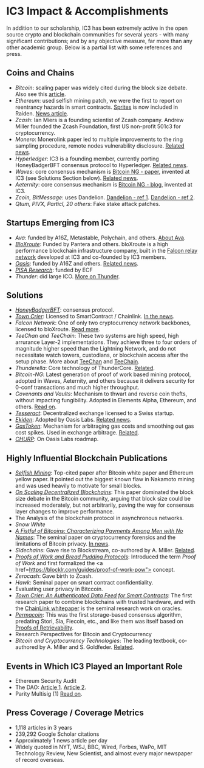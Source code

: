 # IC3 Impact & Accomplishments

In addition to our scholarship, IC3 has been extremely active in the open source crypto and blockchain communities for several years - with many significant contributions; and by any objective measure, far more than any other academic group. Below is a partial list with some references and press.

## Coins and Chains

- *Bitcoin*: scaling paper was widely cited during the block size debate. Also see this <a href="https://bitcoinmagazine.com/articles/bitcoin-ng-or-how-cornell-researchers-think-a-radical-redesign-can-solve-bitcoin-s-scaling-issues-1447108649"> article</a>.
- *Ethereum*: used selfish mining patch, we were the first to report on reentrancy hazards in smart contracts. <a href="https://arxiv.org/pdf/1702.05812.pdf"> Sprites</a> is now included in Raiden. <a href="https://futurism.com/4-scientists-have-found-a-way-to-rapidly-thaw-cryopreserved-tissue-without-damage"> News article</a>.
- *Zcash*: Ian Miers is a founding scientist of Zcash company. Andrew Miller founded the Zcash Foundation, first US non-profit 501c3 for cryptocurrency.
- *Monero*: Monerolink paper led to multiple improvements to the ring sampling procedure, remote nodes vulnerability disclosure. <a href="https://cointelegraph.com/news/monero-transactions-history-can-be-revealed-and-exposed-research"> Related news</a>.
- *Hyperledger*: IC3 is a founding member, currently porting HoneyBadgerBFT consensus protocol to Hyperledger. <a href="https://www.forbes.com/sites/tomgroenfeldt/2017/05/22/blockchain-moves-ahead-with-nasdaq-citi-platform-hyperledger-and-ethereum-growth/#277cefa07333"> Related news</a>. 
- *Waves*: core consensus mechanism is <a href="https://www.usenix.org/node/194907"> Bitcoin NG - paper</a>, invented at IC3 (see Solutions Section below). <a href="https://www.forbes.com/sites/rogeraitken/2017/11/08/waves-set-to-become-fastest-decentralized-blockchain-platform-globally/#291e66d038b6"> Related news</a>.
- *Aeternity*: core consensus mechanism is <a href="https://hackingdistributed.com/2015/10/14/bitcoin-ng/"> Bitcoin NG - blog</a>, invented at IC3. 
- *Zcoin, BitMessage*: uses Dandelion. <a href="https://zcoin.io/what-is-dandelion-and-how-it-can-improve-zcoins-privacy/"> Dandelion - ref 1</a>. <a href="https://bitcoinmagazine.com/articles/anatomy-anonymity-how-dandelion-could-make-bitcoin-more-private/"> Dandelion - ref 2</a>.
- *Qtum, PIVX, Particl, 20 others*: Fake stake attack patches.

## Startups Emerging from IC3

- *Ava*: funded by A16Z, Metastable, Polychain, and others. <a href="https://news.bitcoin.com/bch-avalanche-transactions-show-finality-speeds-10x-faster-then-ethereum/"> About Ava</a>. 
- *<a href="https://bloxroute.com"> BloXroute</a>*: Funded by Pantera and others. bloXroute is a high performance blockchain infrastructure company, built in the <a href="https://www.falcon-net.org"> Falcon relay network</a> developed at IC3 and co-founded by IC3 members.
- *<a href="https://www.oasislabs.com"> Oasis</a>*: funded by A16Z and others. <a href="https://www.nytimes.com/2018/10/20/technology/how-the-blockchain-could-break-big-techs-hold-on-ai.html"> Related news</a>.
- *<a href="https://www.cs.cornell.edu/~iddo/pisa.pdf"> PISA Research</a>*: funded by ECF
- *Thunder*: did large ICO. <a href="https://www.coindesk.com/cornell-professor-claims-blockchain-advances-thunder-token-debut"> More on Thunder</a>.

## Solutions

- *<a href="https://github.com/amiller/HoneyBadgerBFT"> HoneyBadgerBFT</a>*: consensus protocol.
- *<a href="https://www.town-crier.org"> Town Crier</a>*: Licensed to SmartContract / Chainlink. <a href="https://www.technologyreview.com/s/612443/blockchain-smart-contracts-can-finally-have-a-real-world-impact/"> In the news</a>.
- *Falcon Network*: One of only two cryptocurrency network backbones, licensed to bloXroute. <a href="https://www.coindesk.com/naval-metastable-bloxroute-blockchain-funding"> Read more</a>.
- *TeeChan and TeeChain*: These two systems are high speed, high arrurance Layer-2 implementations. They achieve three to four orders of magnitude higher speed than the Lightning Network, and do not necessitate watch towers, custodians, or blockchain access after the setup phase. More about <a href="https://bitcoinmagazine.com/articles/the-teechan-solution-scaling-bitcoin-with-trusted-hardware-1482956340/"> TeeChan</a> and <a href="https://www.coindesk.com/ic3-debuts-upgraded-off-chain-transaction-protocol-teechain"> TeeChain</a>.
- *Thunderella*: Core technology of ThunderCore. <a href="https://venturebeat.com/2017/10/22/the-cryptoeconomics-of-scaling-blockchains/"> Related</a>.
- *Bitcoin-NG*: Latest generation of proof of work based mining protocol, adopted in Waves, Aeternity, and others because it delivers security for 0-conf transactions and much higher throughput.
- *Covenants and Vaults*: Mechanism to thwart and reverse coin thefts, without impacting fungibility. Adopted in Elements Alpha, Ethereum, and others. <a href="https://www.forbes.com/sites/laurashin/2016/10/04/what-does-cornells-emin-gun-sirer-see-as-the-main-security-threats-in-cryptocurrency-everything/#5a29dac3380d"> Read on</a>.
- *<a href="https://eprint.iacr.org/2017/1153.pdf"> Tesseract</a>*: Decentralized exchange licensed to a Swiss startup.
- *<a href="https://arxiv.org/abs/1804.05141"> Ekiden</a>*: Adopted by Oasis Labs. <a href="https://www.forbes.com/sites/astanley/2018/07/09/big-hitter-crypto-funds-pile-into-privacy-enhanced-smart-contract-startup-oasis-labs/#7524904d44f8"> Related news</a>.
- *<a href="https://gastoken.io"> GasToken</a>*: Mechanism for arbitraging gas costs and smoothing out gas cost spikes. Used in exchange arbitrage. <a href="https://www.coindesk.com/sharding-already-ushering-radical-new-ethereum-designs"> Related</a>.
- *<a href="https://eprint.iacr.org/2019/017"> CHURP</a>*: On Oasis Labs roadmap.

## Highly Influential Blockchain Publications

- *<a href="https://btcmanager.com/researchers-propose-a-solution-for-selfish-mining-attacks/"> Selfish Mining</a>*: Top-cited paper after Bitcoin white paper and Ethereum yellow paper. It pointed out the biggest known flaw in Nakamoto mining and was used heavily to motivate for small blocks.
- *<a href="https://fc16.ifca.ai/bitcoin/papers/CDE+16.pdf"> On Scaling Decentralized Blockchains</a>*: This paper dominated the block size debate in the Bitcoin community, arguing that block size could be increased moderately, but not arbitrarily, paving the way for consensus layer changes to improve performance. 
- The Analysis of the blockchain protocol in asynchronous networks.
- *Snow White*
- *<a href="https://cseweb.ucsd.edu/~smeiklejohn/files/imc13.pdf"> A Fistful of Bitcoins: Characterizing Payments Among Men with No Names</a>*: The seminal paper on cryptocurrency forensics and the limitations of Bitcoin privacy. <a href="https://btcmanager.com/grin-implementation-mimblewimble-looks-to-improve-bitcoin-privacy-scalability/"> In news</a>.
- *Sidechains*: Gave rise to Blockstream, co-authored by A. Miller. <a href="https://www.coindesk.com/sidechains-white-paper-ecosystem-reboot"> Related</a>.
- *<a href="https://www.arijuels.com/wp-content/uploads/2013/09/PoW.pdf"> Proofs of Work and Bread Pudding Protocols</a>*: Introduced the term *Proof of Work* and first formalized the <a href=https://blocklr.com/guides/proof-of-work-pow"> concept</a>.
- *Zerocash*: Gave birth to Zcash.
- *Hawk*: Seminal paper on smart contract confidentiality.
- Evaluating user privacy in Bitccoin.
- *<a href="https://eprint.iacr.org/2016/168"> Town Crier: An Authenticated Data Feed for Smart Contracts</a>*: The first research paper to combine blockchains with trusted hardware, and with the <a href="https://link.smartcontract.com/whitepaper"> ChainLink whitepaper</a> is the seminal research work on oracles.
- *<a href="https://www.microsoft.com/en-us/research/wp-content/uploads/2016/02/permacoin.pdf"> Permacoin</a>*: This was the first storage-based consensus algorithm, predating Stori, Sia, Fiecoin, etc., and like them was itself based on <a href="https://www.arijuels.com/wp-content/uploads/2013/09/JK07.pdf"> Proofs of Retrievability</a>.
- Research Perspectives for Bitcoin and Cryptocurrency
- *Bitcoin and Cryptocurrency Technologies*: The leading textbook, co-authored by A. Miller and S. Goldfeder. <a href="https://www.washingtonpost.com/outlook/five-myths/five-myths-about-bitcoin/2017/12/15/7a506742-e044-11e7-8679-a9728984779c_story.html?noredirect=on&utm_term=.31975c837b0b"> Related</a>.
  
## Events in Which IC3 Played an Important Role

- Ethereum Security Audit
- The DAO: <a href="https://www.newyorker.com/magazine/2018/10/22/the-prophets-of-cryptocurrency-survey-the-boom-and-bust"> Article 1</a>. <a href="https://www.coindesk.com/cornell-prof-discovered-dao-vulerability-reveals-10-exploits"> Article 2</a>.
- Parity Multisig (1) <a href="https://bitcoinmagazine.com/articles/cornell-ic3-researchers-propose-solution-bitcoins-multisig-paralysis-problem/"> Read on</a>.

## Press Coverage / Coverage Metrics

- 1,118 articles in 3 years
- 239,292 Google Scholar citations
- Approximately 1 news article per day
- Widely quoted in NYT, WSJ, BBC, Wired, Forbes, WaPo, MIT Technology Review, New Scientist, and almost every major newspaper of record overseas.
